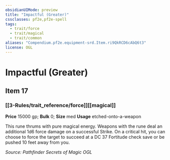 ```yaml
---
obsidianUIMode: preview
title: "Impactful (Greater)"
cssclasses: pf2e,pf2e-spell
tags:
  - trait/force
  - trait/magical
  - trait/common
aliases: "Compendium.pf2e.equipment-srd.Item.ri9QkRCD6cAbQ6t3"
license: OGL
---
```

# Impactful (Greater)
## Item 17
### [[3-Rules/trait_reference/force]][[magical]]


**Price** 15000 gp; 
**Bulk** 0; **Size** med
**Usage** etched-onto-a-weapon

This rune thrums with pure magical energy. Weapons with the rune deal an additional 1d6 force damage on a successful Strike. On a critical hit, you can choose to force the target to succeed at a DC 37 Fortitude check save or be pushed 10 feet away from you.

*Source: Pathfinder Secrets of Magic*
*OGL*
